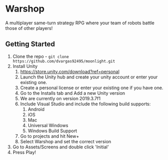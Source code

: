 # Warshop

A multiplayer same-turn strategy RPG where your team of robots battle those of other players!

## Getting Started

1. Clone the repo - `git clone https://github.com/dvargas92495/moonlight.git`
1. Install Unity
    1. https://store.unity.com/download?ref=personal
    1. Launch the Unity hub and create your unity account or enter your existing one.
    1. Create a personal license or enter your existing one if you have one.
    1. Go to the Installs tab and Add a new Unity version
    1. We are currently on version 2019.3.7f1
    1. Include Visual Studio and include the following build supports:
        1. Android
        1. iOS
        1. Mac
        1. Universal Windows
        1. Windows Build Support
    1. Go to projects and hit New+
    1. Select Warshop and set the correct version
1. Go to Assets/Screens and double click 'Initial'
1. Press Play!
